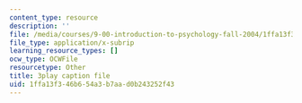 ```yaml
---
content_type: resource
description: ''
file: /media/courses/9-00-introduction-to-psychology-fall-2004/1ffa13f346b654a3b7aad0b243252f43_10510.vtt
file_type: application/x-subrip
learning_resource_types: []
ocw_type: OCWFile
resourcetype: Other
title: 3play caption file
uid: 1ffa13f3-46b6-54a3-b7aa-d0b243252f43
---
```

